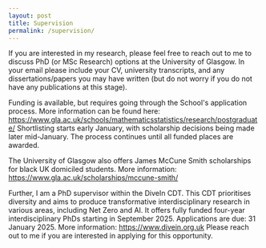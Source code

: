 ```yaml
---
layout: post
title: Supervision
permalink: /supervision/
---
```


If you are interested in my research, please feel free to reach out to me to discuss PhD (or MSc Research) options at the University of Glasgow. In your email please include your CV, university transcripts, and any dissertations/papers you may have written (but do not worry if you do not have any publications at this stage).

Funding is available, but requires going through the School's application process. More information can be found here: https://www.gla.ac.uk/schools/mathematicsstatistics/research/postgraduate/
Shortlisting starts early January, with scholarship decisions being made later mid-January. The process continues until all funded places are awarded.

The University of Glasgow also offers James McCune Smith scholarships for black UK domiciled students. More information: https://www.gla.ac.uk/scholarships/mccune-smith/

Further, I am a PhD supervisor within the DiveIn CDT. This CDT prioritises diversity and aims to produce transformative interdisciplinary research in various areas, including Net Zero and AI. It offers fully funded four-year interdisciplinary PhDs starting in September 2025.
Applications are due: 31 January 2025. More information: https://www.divein.org.uk
Please reach out to me if you are interested in applying for this opportunity.
